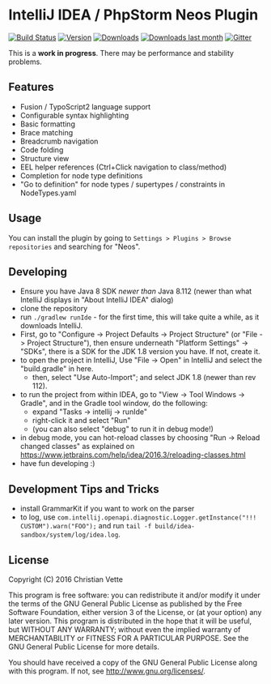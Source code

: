 IntelliJ IDEA / PhpStorm Neos Plugin
====================================
[![Build Status](https://travis-ci.org/cvette/intellij-neos.svg?branch=master)](https://travis-ci.org/cvette/intellij-neos)
[![Version](https://christianvette.de/badge/9362/version)](https://plugins.jetbrains.com/plugin/9362)
[![Downloads](https://christianvette.de/badge/9362/downloads)](https://plugins.jetbrains.com/plugin/9362)
[![Downloads last month](https://christianvette.de/badge/9362/last-month)](https://plugins.jetbrains.com/plugin/9362)
[![Gitter](https://img.shields.io/gitter/room/nwjs/nw.js.svg)](https://gitter.im/intellij-neos/Lobby)

This is a **work in progress**. There may be performance and stability problems.

Features
--------

* Fusion / TypoScript2 language support
 * Configurable syntax highlighting
 * Basic formatting
 * Brace matching
 * Breadcrumb navigation
 * Code folding
 * Structure view
 * EEL helper references (Ctrl+Click navigation to class/method)
* Completion for node type definitions
* "Go to definition" for node types / supertypes / constraints in NodeTypes.yaml

Usage
-----
You can install the plugin by going to `Settings > Plugins > Browse repositories` and searching for "Neos".

Developing
----------

- Ensure you have Java 8 SDK *newer than* Java 8.112 (newer than what IntelliJ displays in "About IntelliJ IDEA" dialog)
- clone the repository
- run `./gradlew runIde` - for the first time, this will take quite a while, as it downloads IntelliJ.
- First, go to "Configure -> Project Defaults -> Project Structure" (or "File -> Project Structure"),
  then ensure underneath "Platform Settings" -> "SDKs", there is a SDK for the JDK 1.8 version you have. If not, create it.
- to open the project in IntelliJ, Use "File -> Open" in IntelliJ and select the "build.gradle" in here.
  - then, select "Use Auto-Import"; and select JDK 1.8 (newer than rev 112).
- to run the project from within IDEA, go to "View -> Tool Windows -> Gradle", and in the Gradle tool window, do the following:
  - expand "Tasks -> intellij -> runIde"
  - right-click it and select "Run"
  - (you can also select "debug" to run it in debug mode!)
- in debug mode, you can hot-reload classes by choosing "Run -> Reload changed classes" as explained on https://www.jetbrains.com/help/idea/2016.3/reloading-classes.html
- have fun developing :)

Development Tips and Tricks
---------------------------

- install GrammarKit if you want to work on the parser
- to log, use `com.intellij.openapi.diagnostic.Logger.getInstance("!!! CUSTOM").warn("FOO");`
  and run `tail -f build/idea-sandbox/system/log/idea.log`.

License
-------
Copyright (C) 2016  Christian Vette

This program is free software: you can redistribute it and/or modify it under the terms of the GNU General Public License as published by the Free Software Foundation, either version 3 of the License, or (at your option) any later version. This program is distributed in the hope that it will be useful, but WITHOUT ANY WARRANTY; without even the implied warranty of MERCHANTABILITY or FITNESS FOR A PARTICULAR PURPOSE.  See the GNU General Public License for more details.

You should have received a copy of the GNU General Public License along with this program.  If not, see <http://www.gnu.org/licenses/>.
